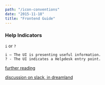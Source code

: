 ```yaml
---
path: "/icon-conventions"
date: "2015-11-18"
title: "Frontend Guide"
---
```


### Help Indicators

`i` or `?`

    i — The UI is presenting useful information.
    ? - The UI indicates a Helpdesk entry point.

[further reading](http://ux.stackexchange.com/questions/64920/info-icon-vs-question-mark)

[discussion on slack, in dreamland](https://pco.slack.com/archives/dreamland/p1447874131000033)